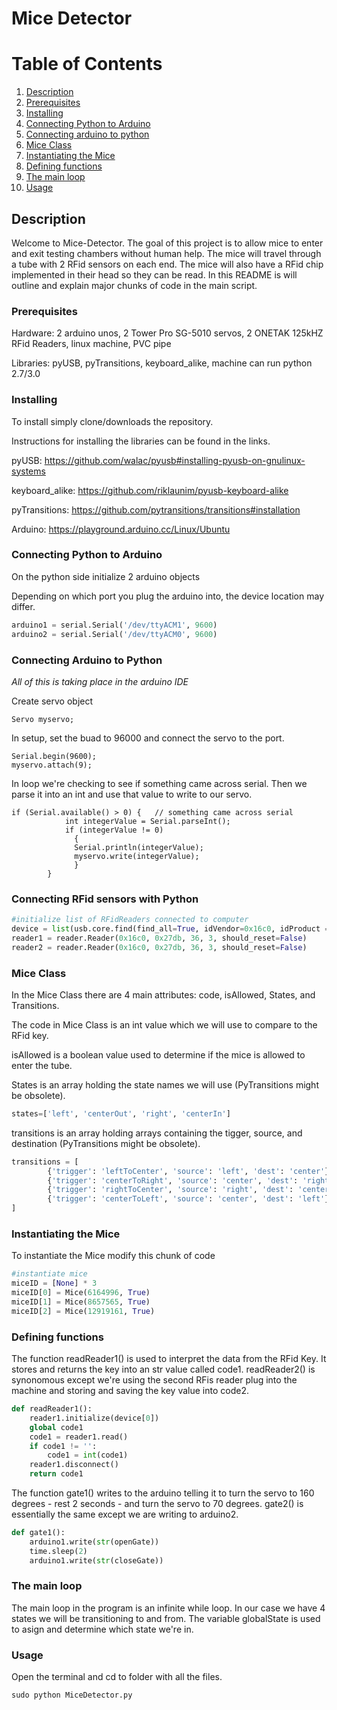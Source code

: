 # Mice Detector

# Table of Contents
1. [Description](#description)
2. [Prerequisites](#prerequisites)
3. [Installing](#installing)
4. [Connecting Python to Arduino](#connecting-python-to-arduino)
5. [Connecting arduino to python](#connecting-python-to-arduino)
6. [Mice Class](#mice-class)
7. [Instantiating the Mice](#instantiating-the-mice)
8. [Defining functions](#defining-functions)
9. [The main loop](#the-main-loop)
10. [Usage](#usage)

## Description

Welcome to Mice-Detector. The goal of this project is to allow mice to enter and exit testing chambers without human help. The mice will travel through a tube with 2 RFid sensors on each end. The mice will also have a RFid chip implemented in their head so they can be read. In this README is will outline and explain major chunks of code in the main script. 


### Prerequisites

Hardware: 2 arduino unos, 2 Tower Pro SG-5010 servos, 2 ONETAK 125kHZ RFid Readers, linux machine, PVC pipe

Libraries: pyUSB, pyTransitions, keyboard_alike, machine can run python 2.7/3.0

### Installing

To install simply clone/downloads the repository.

Instructions for installing the libraries can be found in the links.

pyUSB: https://github.com/walac/pyusb#installing-pyusb-on-gnulinux-systems

keyboard_alike: https://github.com/riklaunim/pyusb-keyboard-alike

pyTransitions: https://github.com/pytransitions/transitions#installation

Arduino: https://playground.arduino.cc/Linux/Ubuntu

### Connecting Python to Arduino

On the python side initialize 2 arduino objects

Depending on which port you plug the arduino into, the device location may differ. 
```python
arduino1 = serial.Serial('/dev/ttyACM1', 9600)
arduino2 = serial.Serial('/dev/ttyACM0', 9600)
```

### Connecting Arduino to Python
*All of this is taking place in the arduino IDE*

Create servo object
```arduino
Servo myservo;
```

In setup, set the buad to 96000 and connect the servo to the port.
```arduino
Serial.begin(9600); 
myservo.attach(9);
```
In loop we're checking to see if something came across serial. Then we parse it into an int and use that value to write to our servo.
```arduino
if (Serial.available() > 0) {   // something came across serial
            int integerValue = Serial.parseInt();
            if (integerValue != 0)
              {
              Serial.println(integerValue);
              myservo.write(integerValue);
              }
        }
```

### Connecting RFid sensors with Python

```python
#initialize list of RFidReaders connected to computer
device = list(usb.core.find(find_all=True, idVendor=0x16c0, idProduct = 0x27db))
reader1 = reader.Reader(0x16c0, 0x27db, 36, 3, should_reset=False)
reader2 = reader.Reader(0x16c0, 0x27db, 36, 3, should_reset=False)
```

### Mice Class

In the Mice Class there are 4 main attributes: code, isAllowed, States, and Transitions.

The code in Mice Class is an int value which we will use to compare to the RFid key.

isAllowed is a boolean value used to determine if the mice is allowed to enter the tube.

States is an array holding the state names we will use (PyTransitions might be obsolete).
```python
states=['left', 'centerOut', 'right', 'centerIn']
```
transitions is an array holding arrays containing the tigger, source, and destination (PyTransitions might be obsolete).
```python
transitions = [
        {'trigger': 'leftToCenter', 'source': 'left', 'dest': 'center'},
        {'trigger': 'centerToRight', 'source': 'center', 'dest': 'right'},
        {'trigger': 'rightToCenter', 'source': 'right', 'dest': 'center'},
        {'trigger': 'centerToLeft', 'source': 'center', 'dest': 'left'}
]
```
### Instantiating the Mice
To instantiate the Mice modify this chunk of code
```python
#instantiate mice
miceID = [None] * 3
miceID[0] = Mice(6164996, True)
miceID[1] = Mice(8657565, True)
miceID[2] = Mice(12919161, True)
```

### Defining functions
The function readReader1() is used to interpret the data from the RFid Key. It stores and returns the key into an str value called code1. readReader2() is synonomous except we're using the second RFis reader plug into the machine and storing and saving the key value into code2.
```python
def readReader1():
    reader1.initialize(device[0])
    global code1
    code1 = reader1.read()
    if code1 != '': 
        code1 = int(code1)
    reader1.disconnect()
    return code1
```
The function gate1() writes to the arduino telling it to turn the servo to 160 degrees - rest 2 seconds - and turn the servo to 70 degrees. gate2() is essentially the same except we are writing to arduino2.
```python
def gate1():
    arduino1.write(str(openGate))
    time.sleep(2)
    arduino1.write(str(closeGate))
```

### The main loop
The main loop in the program is an infinite while loop. In our case we have 4 states we will be transitioning to and from. The variable globalState is used to asign and determine which state we're in.

### Usage

Open the terminal and cd to folder with all the files.

```terminal
sudo python MiceDetector.py
```
